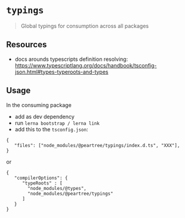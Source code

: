 # `typings`

> Global typings for consumption across all packages

## Resources

 - docs arounds typescripts definition resolving: https://www.typescriptlang.org/docs/handbook/tsconfig-json.html#types-typeroots-and-types

## Usage


In the consuming package
 - add as dev dependency
 - run `lerna bootstrap / lerna link`
 - add this to the `tsconfig.json`:

```
{
   "files": ["node_modules/@peartree/typings/index.d.ts", "XXX"],
}
```

or 

```
{
   "compilerOptions": {
      "typeRoots" : [
        "node_modules/@types",
        "node_modules/@peartree/typings"
      ]
   }
}
```